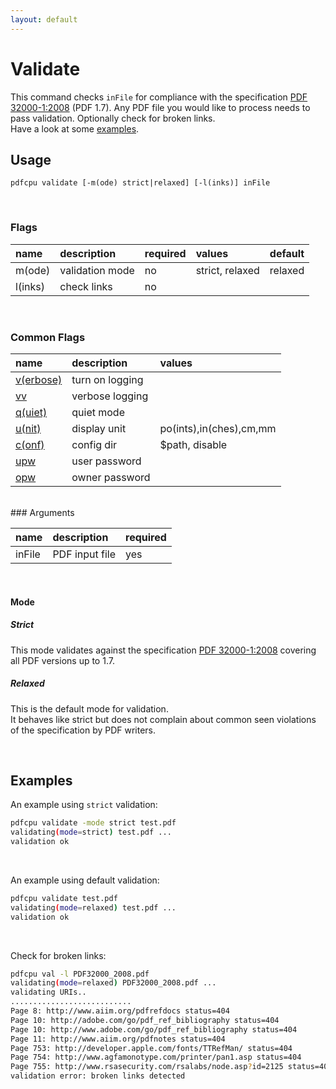 ```yaml
---
layout: default
---
```


# Validate

This command checks `inFile` for compliance with the specification [PDF 32000-1:2008](https://www.adobe.com/content/dam/acom/en/devnet/pdf/pdfs/PDF32000_2008.pdf) (PDF 1.7). Any PDF file you would like to process needs to pass validation. Optionally check for broken links.<br>Have a look at some [examples](#examples).

## Usage

```
pdfcpu validate [-m(ode) strict|relaxed] [-l(inks)] inFile
```

<br>

### Flags

| name                             | description     | required | values          |default
|:---------------------------------|:----------------|:---------|:----------------|:------
| m(ode)                           | validation mode | no       | strict, relaxed | relaxed
| l(inks)                          | check links     | no       |                 |

<br>

### Common Flags

| name                                            | description     | values
|:------------------------------------------------|:----------------|:-------
| [v(erbose)](../getting_started/common_flags.md) | turn on logging |
| [vv](../getting_started/common_flags.md)        | verbose logging |
| [q(uiet)](../getting_started/common_flags.md)   | quiet mode      |
| [u(nit)](../getting_started/common_flags.md)    | display unit    | po(ints),in(ches),cm,mm
| [c(onf)](../getting_started/common_flags.md)       | config dir      | $path, disable
| [upw](../getting_started/common_flags.md)          | user password   |
| [opw](../getting_started/common_flags.md)          | owner password  |

<br>
### Arguments

| name         | description         | required
|:-------------|:--------------------|:--------
| inFile       | PDF input file      | yes

<br>

#### Mode

##### Strict

This mode validates against the specification [PDF 32000-1:2008](https://www.adobe.com/content/dam/acom/en/devnet/pdf/pdfs/PDF32000_2008.pdf) covering all PDF versions up to 1.7.

##### Relaxed

This is the default mode for validation.<br>
It behaves like strict but does not complain about common seen violations of the specification by PDF writers.

<br>

## Examples

An example using `strict` validation:
```sh
pdfcpu validate -mode strict test.pdf
validating(mode=strict) test.pdf ...
validation ok
```

<br>

An example using default validation:
```sh
pdfcpu validate test.pdf
validating(mode=relaxed) test.pdf ...
validation ok
```

<br>

Check for broken links:
```sh
pdfcpu val -l PDF32000_2008.pdf
validating(mode=relaxed) PDF32000_2008.pdf ...
validating URIs..
...........................
Page 8: http://www.aiim.org/pdfrefdocs status=404
Page 10: http://adobe.com/go/pdf_ref_bibliography status=404
Page 10: http://www.adobe.com/go/pdf_ref_bibliography status=404
Page 11: http://www.aiim.org/pdfnotes status=404
Page 753: http://developer.apple.com/fonts/TTRefMan/ status=404
Page 754: http://www.agfamonotype.com/printer/pan1.asp status=404
Page 755: http://www.rsasecurity.com/rsalabs/node.asp?id=2125 status=404
validation error: broken links detected
```
